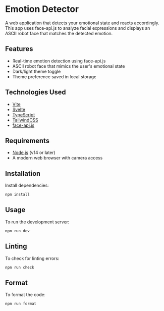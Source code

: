 # Emotion Detector

A web application that detects your emotional state and reacts accordingly.
This app uses face-api.js to analyze facial expressions and displays an ASCII robot face that matches the detected emotion.

## Features

- Real-time emotion detection using face-api.js
- ASCII robot face that mimics the user's emotional state
- Dark/light theme toggle
- Theme preference saved in local storage

## Technologies Used

- [Vite](https://vitejs.dev/)
- [Svelte](https://svelte.dev/)
- [TypeScript](https://www.typescriptlang.org/)
- [TailwindCSS](https://tailwindcss.com/)
- [face-api.js](https://github.com/justadudewhohacks/face-api.js/)

## Requirements

- [Node.js](https://nodejs.org/en/) (v14 or later)
- A modern web browser with camera access

## Installation

Install dependencies:

```bash
npm install
```

## Usage

To run the development server:

```bash
npm run dev
```

## Linting

To check for linting errors:

```bash
npm run check
```

## Format

To format the code:

```bash
npm run format
```
